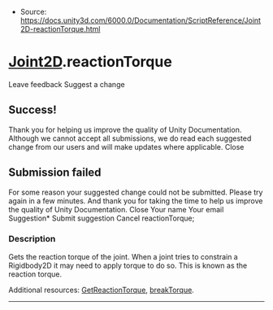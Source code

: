 * Source: https://docs.unity3d.com/6000.0/Documentation/ScriptReference/Joint2D-reactionTorque.html

#  [Joint2D](https://docs.unity3d.com/6000.0/Documentation/ScriptReference/Joint2D.html).reactionTorque
Leave feedback
Suggest a change
## Success!
Thank you for helping us improve the quality of Unity Documentation. Although we cannot accept all submissions, we do read each suggested change from our users and will make updates where applicable.
Close
## Submission failed
For some reason your suggested change could not be submitted. Please <a>try again</a> in a few minutes. And thank you for taking the time to help us improve the quality of Unity Documentation.
Close
Your name Your email Suggestion* Submit suggestion
Cancel
reactionTorque; 
### Description
Gets the reaction torque of the joint.
When a joint tries to constrain a Rigidbody2D it may need to apply torque to do so. This is known as the reaction torque.  
  
Additional resources: [GetReactionTorque](https://docs.unity3d.com/6000.0/Documentation/ScriptReference/Joint2D.GetReactionTorque.html), [breakTorque](https://docs.unity3d.com/6000.0/Documentation/ScriptReference/Joint2D-breakTorque.html).
* * *
